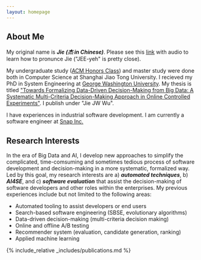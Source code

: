 ```yaml
---
layout: homepage
---
```


## About Me
My original name is _**Jie (杰 in Chinese)**_. Please see this [link](https://en.wiktionary.org/wiki/ji%C3%A9) with audio to learn how to pronunce Jie ("JEE-yeh" is pretty close). 

My undergraduate study ([ACM Honors Class](https://acm.sjtu.edu.cn/home)) and master study were done both in Computer Science at Shanghai Jiao Tong University. I recieved my PhD in System Engineering at [George Washington University](https://www.seas.gwu.edu/). My thesis is titled ["Towards Formalizing Data-Driven Decision-Making from Big Data: A Systematic Multi-Criteria Decision-Making Approach in Online Controlled Experiments"](https://www.proquest.com/docview/2784774986?pq-origsite=gscholar&fromopenview=true). I publish under "Jie JW Wu". 

I have experiences in industrial software development. I am currently a software engineer at [Snap Inc.](https://snap.com/en-US) 

## Research Interests
In the era of Big Data and AI, I develop new approaches to simplify the complicated, time-comsuming and sometimes tedious process of software development and decision-making in a more systematic, formalized way. Led by this goal, my research interests are a) ***automated techniques***, b) ***AI4SE***, and c) ***software evaluation*** that assist the decision-making of software developers and other roles within the enterprises. My previous experiences include but not limited to the following areas:
- Automated tooling to assist developers or end users
- Search-based software engineering (SBSE, evolutionary algorithms) 
- Data-driven decision-making (multi-criteria decision making)
- Online and offline A/B testing
- Recommender system (evaluation, candidate generation, ranking)
- Applied machine learning 

{% include_relative _includes/publications.md %}


